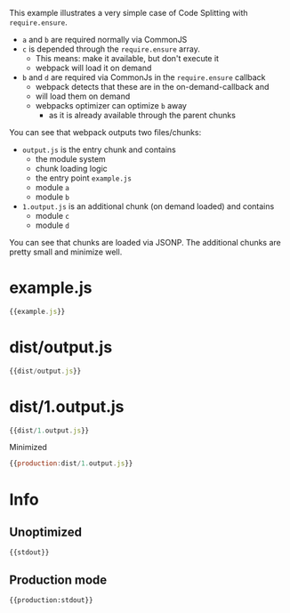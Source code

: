 This example illustrates a very simple case of Code Splitting with `require.ensure`.

* `a` and `b` are required normally via CommonJS
* `c` is depended through the `require.ensure` array.
  * This means: make it available, but don't execute it
  * webpack will load it on demand
* `b` and `d` are required via CommonJs in the `require.ensure` callback
  * webpack detects that these are in the on-demand-callback and
  * will load them on demand
  * webpacks optimizer can optimize `b` away
    * as it is already available through the parent chunks

You can see that webpack outputs two files/chunks:

* `output.js` is the entry chunk and contains
  * the module system
  * chunk loading logic
  * the entry point `example.js`
  * module `a`
  * module `b`
* `1.output.js` is an additional chunk (on demand loaded) and contains
  * module `c`
  * module `d`

You can see that chunks are loaded via JSONP. The additional chunks are pretty small and minimize well.

# example.js

``` javascript
{{example.js}}
```


# dist/output.js

``` javascript
{{dist/output.js}}
```

# dist/1.output.js

``` javascript
{{dist/1.output.js}}
```

Minimized

``` javascript
{{production:dist/1.output.js}}
```

# Info

## Unoptimized

```
{{stdout}}
```

## Production mode

```
{{production:stdout}}
```
